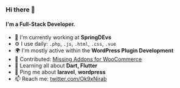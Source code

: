 ### Hi there 👋

#### I'm a Full-Stack Developer.

- 🏢 I'm currently working at **SpringDEvs**
- ⚙️ I use daily: `.php`, `.js`, `.html`, `.css`, `.vue`
- 🌍 I'm mostly active within the **WordPress Plugin Development**
- 💅 Contributed: [Missing Addons for WooCommerce](https://wordpress.org/plugins/wc-essential-addons/)
- 🌱 Learning all about **Dart, Flutter**
- 💬 Ping me about **laravel**, **wordpress**
- 📫 Reach me: [twitter.com/Ok9xNirab](https://twitter.com/Ok9xNirab)
